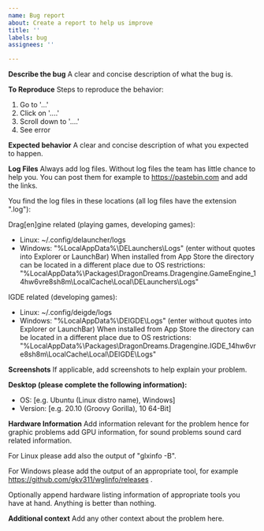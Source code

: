 ```yaml
---
name: Bug report
about: Create a report to help us improve
title: ''
labels: bug
assignees: ''

---
```


**Describe the bug**
A clear and concise description of what the bug is.

**To Reproduce**
Steps to reproduce the behavior:
1. Go to '...'
2. Click on '....'
3. Scroll down to '....'
4. See error

**Expected behavior**
A clear and concise description of what you expected to happen.

**Log Files**
Always add log files. Without log files the team has little chance to help you. You can post them for example to https://pastebin.com and add the links.

You find the log files in these locations (all log files have the extension ".log"):

Drag[en]gine related (playing games, developing games):
- Linux: ~/.config/delauncher/logs
- Windows: "%LocalAppData%\DELaunchers\Logs" (enter without quotes into Explorer or LaunchBar)
  When installed from App Store the directory can be located in a different place due to OS restrictions: "%LocalAppData%\Packages\DragonDreams.Dragengine.GameEngine_14hw6vre8sh8m\LocalCache\Local\DELaunchers\Logs"

IGDE related (developing games):
- Linux: ~/.config/deigde/logs
- Windows: "%LocalAppData%\DEIGDE\Logs" (enter without quotes into Explorer or LaunchBar)
  When installed from App Store the directory can be located in a different place due to OS restrictions: "%LocalAppData%\Packages\DragonDreams.Dragengine.IGDE_14hw6vre8sh8m\LocalCache\Local\DEIGDE\Logs"

**Screenshots**
If applicable, add screenshots to help explain your problem.

**Desktop (please complete the following information):**
 - OS: [e.g. Ubuntu (Linux distro name), Windows]
 - Version: [e.g. 20.10 (Groovy Gorilla), 10 64-Bit]

**Hardware Information**
Add information relevant for the problem hence for graphic problems add GPU information, for sound problems sound card related information.

For Linux please add also the output of "glxinfo -B".

For Windows please add the output of an appropriate tool, for example https://github.com/gkv311/wglinfo/releases .

Optionally append hardware listing information of appropriate tools you have at hand. Anything is better than nothing.

**Additional context**
Add any other context about the problem here.

